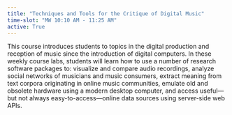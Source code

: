 ```yaml
---
title: "Techniques and Tools for the Critique of Digital Music"
time-slot: "MW 10:10 AM - 11:25 AM"
active: True
---
```


This course introduces students to topics in the digital production and reception of music since the introduction of digital computers. In these weekly course labs, students will learn how to use a number of research software packages to: visualize and compare audio recordings, analyze social networks of musicians and music consumers, extract meaning from text corpora originating in online music communities, emulate old and obsolete hardware using a modern desktop computer, and access useful—but not always easy-to-access—online data sources using server-side web APIs.
